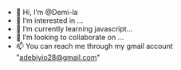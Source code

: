 - 👋 Hi, I’m @Demi-la
- 👀 I’m interested in  ...
- 🌱 I’m currently learning javascript...
- 💞️ I’m looking to collaborate on ...
- 📫 You can reach me through my gmail account "adebiyio28@gmail.com"

<!---
Demi-la/Demi-la is a ✨ special ✨ repository because its `README.md` (this file) appears on your GitHub profile.
You can click the Preview link to take a look at your changes.
--->
